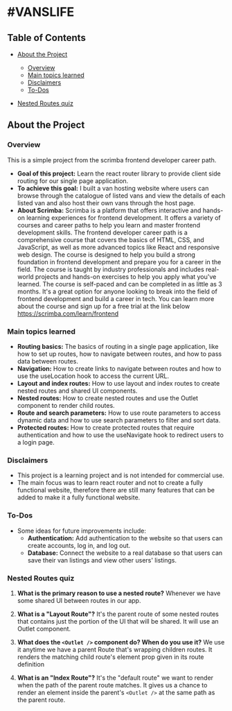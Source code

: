 # #VANSLIFE

## Table of Contents

- [About the Project](#about-the-project)

  - [Overview](#overview)
  - [Main topics learned](#main-topics-learned)
  - [Disclaimers](#disclaimers)
  - [To-Dos](#to-dos)

- [Nested Routes quiz](#nested-routes-quiz)

## About the Project

### Overview

This is a simple project from the scrimba frontend developer career path.

- **Goal of this project:**
  Learn the react router library to provide client side routing for our single page application.
- **To achieve this goal:**
  I built a van hosting website where users can browse through the catalogue of listed vans and view the details of each listed van and also host their own vans through the host page.
- **About Scrimba:**
  Scrimba is a platform that offers interactive and hands-on learning experiences for frontend development. It offers a variety of courses and career paths to help you learn and master frontend development skills. The frontend developer career path is a comprehensive course that covers the basics of HTML, CSS, and JavaScript, as well as more advanced topics like React and responsive web design. The course is designed to help you build a strong foundation in frontend development and prepare you for a career in the field. The course is taught by industry professionals and includes real-world projects and hands-on exercises to help you apply what you've learned. The course is self-paced and can be completed in as little as 3 months. It's a great option for anyone looking to break into the field of frontend development and build a career in tech. You can learn more about the course and sign up for a free trial at the link below
  <https://scrimba.com/learn/frontend>

### Main topics learned

- **Routing basics:**
  The basics of routing in a single page application, like how to set up routes, how to navigate between routes, and how to pass data between routes.
- **Navigation:**
  How to create links to navigate between routes and how to use the useLocation hook to access the current URL.
- **Layout and index routes:**
  How to use layout and index routes to create nested routes and shared UI components.
- **Nested routes:**
  How to create nested routes and use the Outlet component to render child routes.
- **Route and search parameters:**
  How to use route parameters to access dynamic data and how to use search parameters to filter and sort data.
- **Protected routes:**
  How to create protected routes that require authentication and how to use the useNavigate hook to redirect users to a login page.

### Disclaimers

- This project is a learning project and is not intended for commercial use.
- The main focus was to learn react router and not to create a fully functional website, therefore there are still many features that can be added to make it a fully functional website.

### To-Dos

- Some ideas for future improvements include:
  - **Authentication:**
    Add authentication to the website so that users can create accounts, log in, and log out.
  - **Database:**
    Connect the website to a real database so that users can save their van listings and view other users' listings.

### Nested Routes quiz

1. **What is the primary reason to use a nested route?**
   Whenever we have some shared UI between routes in our app.

2. **What is a "Layout Route"?**
   It's the parent route of some nested routes that contains just
   the portion of the UI that will be shared. It will use an Outlet
   component.

3. **What does the `<Outlet />` component do? When do you use it?**
   We use it anytime we have a parent Route that's wrapping
   children routes. It renders the matching child route's
   element prop given in its route definition

4. **What is an "Index Route"?**
   It's the "default route" we want to render when the path
   of the parent route matches. It gives us a chance to render
   an element inside the parent's `<Outlet />` at the same path
   as the parent route.
